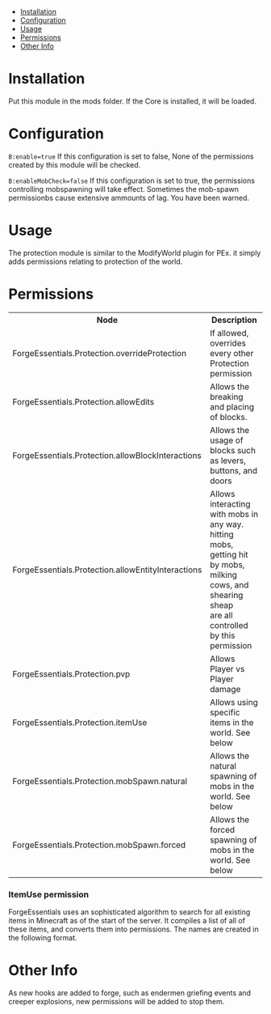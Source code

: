 * [Installation](#install)
* [Configuration](#config)
* [Usage](#use)
* [Permissions](#perm)
* [Other Info](#other)

# Installation <a name="install"></a>
Put this module in the mods folder. If the Core is installed, it will be loaded.

# Configuration <a name="config"></a>
`B:enable=true`
If this configuration is set to false, None of the permissions created by this module will be checked.

`B:enableMobCheck=false`
If this configuration is set to true, the permissions controlling mobspawning will take effect. Sometimes the mob-spawn permissionbs cause extensive ammounts of lag. You have been warned.

# Usage <a name="use"></a>
The protection module is similar to the ModifyWorld plugin for PEx. it simply adds permissions relating to protection of the world.

# Permissions <a name="perm"></a>
<table>
	<tr>
		<th>Node</th>
		<th>Description</th>
	</tr>
	<tr>
		<td>ForgeEssentials.Protection.overrideProtection</td>
		<td>If allowed, overrides every other Protection permission</td>
	</tr>
	<tr>
		<td>ForgeEssentials.Protection.allowEdits</td>
		<td>Allows the breaking and placing of blocks.</td>
	</tr>
	<tr>
		<td>ForgeEssentials.Protection.allowBlockInteractions</td>
		<td>Allows the usage of blocks such as levers, buttons, and doors</td>
	</tr>
	<tr>
		<td>ForgeEssentials.Protection.allowEntityInteractions</td>
		<td>Allows interacting with mobs in any way.<br /> hitting mobs, getting hit by mobs, milking cows, and shearing sheap <br /> are all controlled by this permission</td>
	</tr>	<tr>
		<td>ForgeEssentials.Protection.pvp</td>
		<td>Allows Player vs Player damage</td>
	</tr>
	<tr>
		<td>ForgeEssentials.Protection.itemUse</td>
		<td>Allows using specific items in the world. See below</td>
	</tr>
	<tr>
		<td>ForgeEssentials.Protection.mobSpawn.natural</td>
		<td>Allows the natural spawning of mobs in the world. See below</td>
	</tr>
	<tr>
		<td>ForgeEssentials.Protection.mobSpawn.forced</td>
		<td>Allows the forced spawning of mobs in the world. See below</td>
	</tr>
</table>

### ItemUse permission
ForgeEssentials uses an sophisticated algorithm to search for all existing items in Minecraft as of the start of the server. It compiles a list of all of these items, and converts them into permissions. The names are created in the following format.

# Other Info <a name="other"></a>
As new hooks are added to forge, such as endermen griefing events and creeper explosions, new permissions will be added to stop them.